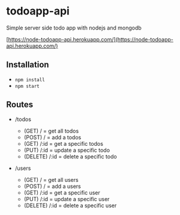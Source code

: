 # todoapp-api

Simple server side todo app with nodejs and mongodb

[https://node-todoapp-api.herokuapp.com/](https://node-todoapp-api.herokuapp.com/)

## Installation

* `npm install`
* `npm start`

## Routes

* /todos
  * (GET) / = get all todos
  * (POST) / = add a todos
  * (GET) /:id = get a specific todos
  * (PUT) /:id = update a specific todo
  * (DELETE) /:id = delete a specific todo

* /users
  * (GET) / = get all users
  * (POST) / = add a users
  * (GET) /:id = get a specific user
  * (PUT) /:id = update a specific user
  * (DELETE) /:id = delete a specific user
